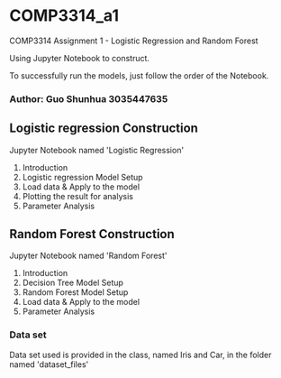 # COMP3314_a1
COMP3314 Assignment 1 - Logistic Regression and Random Forest

Using Jupyter Notebook to construct.

To successfully run the models, just follow the order of the Notebook. 

### Author: Guo Shunhua 3035447635 

## Logistic regression Construction
Jupyter Notebook named 'Logistic Regression'

1. Introduction
2. Logistic regression Model Setup
3. Load data & Apply to the model
4. Plotting the result for analysis
5. Parameter Analysis

## Random Forest Construction
Jupyter Notebook named 'Random Forest'

1. Introduction
2. Decision Tree Model Setup
3. Random Forest Model Setup
4. Load data & Apply to the model
5. Parameter Analysis

### Data set
Data set used is provided in the class, named Iris and Car, in the folder named 'dataset_files'
